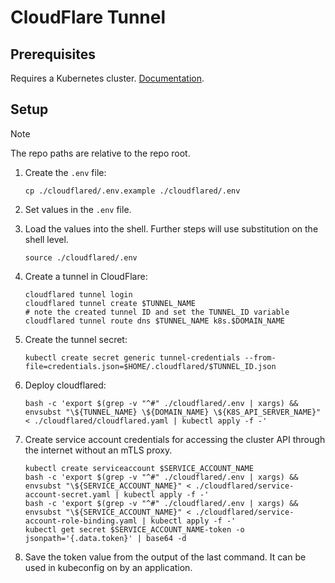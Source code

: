 # CloudFlare Tunnel

## Prerequisites

Requires a Kubernetes cluster. [Documentation](../os/README.md#install-k3s).

## Setup

> [!NOTE]  
> The repo paths are relative to the repo root.

1. Create the `.env` file:

    ```shell
    cp ./cloudflared/.env.example ./cloudflared/.env
    ```

1. Set values in the `.env` file.

1. Load the values into the shell. Further steps will use substitution on the shell level.

    ```shell
    source ./cloudflared/.env
    ```

1. Create a tunnel in CloudFlare:

    ```shell
    cloudflared tunnel login
    cloudflared tunnel create $TUNNEL_NAME
    # note the created tunnel ID and set the TUNNEL_ID variable
    cloudflared tunnel route dns $TUNNEL_NAME k8s.$DOMAIN_NAME
    ```

1. Create the tunnel secret:

    ```shell
    kubectl create secret generic tunnel-credentials --from-file=credentials.json=$HOME/.cloudflared/$TUNNEL_ID.json
    ```

1. Deploy cloudflared:

    ```shell
    bash -c 'export $(grep -v "^#" ./cloudflared/.env | xargs) && envsubst "\${TUNNEL_NAME} \${DOMAIN_NAME} \${K8S_API_SERVER_NAME}" < ./cloudflared/cloudflared.yaml | kubectl apply -f -'
    ```

1. Create service account credentials for accessing the cluster API through the internet without an mTLS proxy.

    ```shell
    kubectl create serviceaccount $SERVICE_ACCOUNT_NAME
    bash -c 'export $(grep -v "^#" ./cloudflared/.env | xargs) && envsubst "\${SERVICE_ACCOUNT_NAME}" < ./cloudflared/service-account-secret.yaml | kubectl apply -f -'
    bash -c 'export $(grep -v "^#" ./cloudflared/.env | xargs) && envsubst "\${SERVICE_ACCOUNT_NAME}" < ./cloudflared/service-account-role-binding.yaml | kubectl apply -f -'
    kubectl get secret $SERVICE_ACCOUNT_NAME-token -o jsonpath='{.data.token}' | base64 -d
    ```

1. Save the token value from the output of the last command. It can be used in kubeconfig on by an application.
